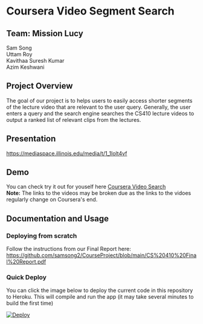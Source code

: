 # Coursera Video Segment Search

## Team: Mission Lucy

Sam Song  
Uttam Roy  
Kavithaa Suresh Kumar  
Azim Keshwani  

## Project Overview

The goal of our project is to helps users to easily access shorter segments 
of the lecture video that are relevant to the user query. 
Generally, the user enters a query and the search engine searches the CS410 
lecture videos to output a ranked list of relevant clips from the lectures. 

## Presentation

https://mediaspace.illinois.edu/media/t/1_1lolt4vf

## Demo

You can check try it out for youself here [Coursera Video Search](https://coursera-video-search.herokuapp.com/)  
**Note:** The links to the videos may be broken due as the links to the vidoes regularly change on Coursera's end.

## Documentation and Usage

### Deploying from scratch 
Follow the instructions from our Final Report here:  
https://github.com/samsong2/CourseProject/blob/main/CS%20410%20Final%20Report.pdf

### Quick Deploy
You can click the image below to deploy the current code in this repository
to Heroku. This will compile and run the app (it may take several minutes
to build the first time)

[![Deploy](https://www.herokucdn.com/deploy/button.svg)](https://heroku.com/deploy)
